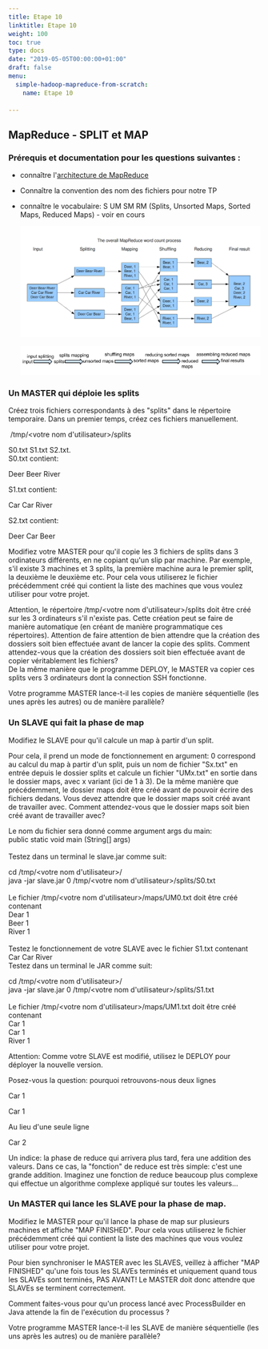 ```yaml
---
title: Etape 10
linktitle: Etape 10
weight: 100
toc: true
type: docs
date: "2019-05-05T00:00:00+01:00"
draft: false
menu:
  simple-hadoop-mapreduce-from-scratch:
    name: Etape 10

---
```


## MapReduce - SPLIT et MAP

### Prérequis et documentation pour les questions suivantes :

- connaître l'[architecture de MapReduce](https://www.guru99.com/introduction-to-mapreduce.html)

- Connaître la convention des nom des fichiers pour notre TP

- connaître le vocabulaire: S UM SM RM (Splits, Unsorted Maps, Sorted Maps, Reduced Maps) - voir en cours

  ![](./image1.png)

  ![](./image2.png)

### Un MASTER qui déploie les splits

Créez trois fichiers correspondants à des "splits" dans le répertoire temporaire. Dans un premier temps, créez ces fichiers manuellement. 

 /tmp/\<votre nom d'utilisateur\>/splits

S0.txt S1.txt S2.txt.\
S0.txt contient:

Deer Beer River

S1.txt contient:

Car Car River

S2.txt contient:

Deer Car Beer

Modifiez votre MASTER pour qu'il copie les 3 fichiers de splits dans 3 ordinateurs différents, en ne copiant qu'un slip par machine. Par exemple, s'il existe 3 machines et 3 splits, la première machine aura le premier split, la deuxième le deuxième etc. Pour cela vous utiliserez le fichier précédemment créé qui contient la liste des machines que vous voulez utiliser pour votre projet.

Attention, le répertoire /tmp/\<votre nom d'utilisateur\>/splits doit être créé sur les 3 ordinateurs s'il n'existe pas. Cette création peut se faire de manière automatique (en créant de manière programmatique ces répertoires). Attention de faire attention de bien attendre que la création des dossiers soit bien effectuée avant de lancer la copie des splits. Comment attendez-vous que la création des dossiers soit bien effectuée avant de copier véritablement les fichiers?\
De la même manière que le programme DEPLOY, le MASTER va copier ces splits vers 3 ordinateurs dont la connection SSH fonctionne.

Votre programme MASTER lance-t-il les copies de manière séquentielle (les unes après les autres) ou de manière parallèle?

### Un SLAVE qui fait la phase de map

Modifiez le SLAVE pour qu'il calcule un map à partir d'un split.

Pour cela, il prend un mode de fonctionnement en argument: 0 correspond au calcul du map à partir d'un split, puis un nom de fichier "Sx.txt" en entrée depuis le dossier splits et calcule un fichier "UMx.txt" en sortie dans le dossier maps, avec x variant (ici de 1 à 3). De la même manière que précédemment, le dossier maps doit être créé avant de pouvoir écrire des fichiers dedans. Vous devez attendre que le dossier maps soit créé avant de travailler avec. Comment attendez-vous que le dossier maps soit bien créé avant de travailler avec?

Le nom du fichier sera donné comme argument args du main:\
public static void main (String\[\] args)\
\
Testez dans un terminal le slave.jar comme suit:

cd /tmp/\<votre nom d'utilisateur\>/\
java -jar slave.jar 0 /tmp/\<votre nom d'utilisateur\>/splits/S0.txt\
\
Le fichier /tmp/\<votre nom d'utilisateur\>/maps/UM0.txt doit être créé contenant\
Dear 1\
Beer 1\
River 1\
\
Testez le fonctionnement de votre SLAVE avec le fichier S1.txt contenant\
Car Car River\
Testez dans un terminal le JAR comme suit:

cd /tmp/\<votre nom d'utilisateur\>/\
java -jar slave.jar 0 /tmp/\<votre nom d'utilisateur\>/splits/S1.txt\
\
Le fichier /tmp/\<votre nom d'utilisateur\>/maps/UM1.txt doit être créé contenant\
Car 1\
Car 1\
River 1

Attention: Comme votre SLAVE est modifié, utilisez le DEPLOY pour déployer la nouvelle version.

Posez-vous la question: pourquoi retrouvons-nous deux lignes

Car 1

Car 1

Au lieu d'une seule ligne

Car 2

Un indice: la phase de reduce qui arrivera plus tard, fera une addition des valeurs. Dans ce cas, la "fonction" de reduce est très simple: c'est une grande addition. Imaginez une fonction de reduce beaucoup plus complexe qui effectue un algorithme complexe appliqué sur toutes les valeurs\...

### Un MASTER qui lance les SLAVE pour la phase de map.

Modifiez le MASTER pour qu'il lance la phase de map sur plusieurs machines et affiche "MAP FINISHED". Pour cela vous utiliserez le fichier précédemment créé qui contient la liste des machines que vous voulez utiliser pour votre projet.

Pour bien synchroniser le MASTER avec les SLAVES, veillez à afficher "MAP FINISHED" qu'une fois tous les SLAVEs terminés et uniquement quand tous les SLAVEs sont terminés, PAS AVANT! Le MASTER doit donc attendre que SLAVEs se terminent correctement.

Comment faites-vous pour qu'un process lancé avec ProcessBuilder en Java attende la fin de l'exécution du processus ?

Votre programme MASTER lance-t-il les SLAVE de manière séquentielle (les uns après les autres) ou de manière parallèle?